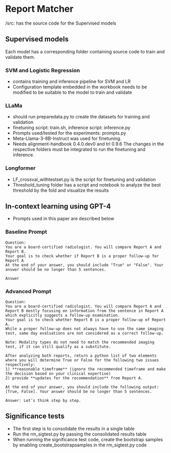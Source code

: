 # Report Matcher

 /src: has the source code for the Supervised models

## Supervised models
Each model has a corresponding folder containing source code to train and validate them.

### SVM and Logistic Regression
- contains training and inference pipeline for SVM and LR
- Configuration template embedded in the workbook needs to be modified to be suitable to the model to train and validate

### LLaMa
- should run preparedata.py to create the datasets for training and validation
- finetuning script: train.sh, inference script: inference.py
- Prompts used/tested for the experiments: prompts.py
- Meta-Llama-3-8B-Instruct was used for finetuning. 
- Needs alignment-handbook 0.4.0.dev0 and trl 0.9.6  The changes in the respective folders must be integrated to run the finetuning and inference. 

### Longformer
- LF_crossval_withtestset.py is the script for finetuning and validation
- Threshold_tuning folder has a script and notebook to analyze the best threshold by the fold and visualize the results


## In-context learning using GPT-4
- Prompts used in this paper are described below

### Baseline Prompt
```
Question:
You are a board-certified radiologist. You will compare Report A and Report B. 
Your goal is to check whether if Report B is a proper follow-up for Report A 
At the end of your answer, you should include "True" or "False". Your answer should be no longer than 5 sentences.

Answer
```

### Advanced Prompt
```
Question:
You are a board-certified radiologist. You will compare Report A and Report B mostly focusing on information from the sentence in Report A which explicitly suggests a follow-up examination.
Your goal is to check whether Report B is a proper follow-up of Report A.
While a proper follow-up does not always have to use the same imaging test, same day evaluations are not considered as a correct follow-up.

Note: Modality types do not need to match the recommended imaging test, if it can still qualify as a substitute.

After analyzing both reports, return a python list of two elements where you will determine True or False for the following two issues respectively:
1) **reasonable timeframe** (ignore the recommended timeframe and make the decision based on your clinical expertise)
2) provide **updates for the recommendation** from Report A.

At the end of your answer, you should include the following output: [True, False]. Your answer should be no longer than 5 sentences.

Answer: Let’s think step by step.
```

## Significance tests
- The first step is to consolidate the results in a single table
- Run the rm_sigtest.py by passing the consolidated results table
- When running the significance test code, create the bootstrap samples by enabling create_bootstrapsamples in the rm_sigtest.py code 
